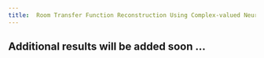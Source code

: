 ```yaml
---
title:  Room Transfer Function Reconstruction Using Complex-valued Neural Networks and Irregularly Distributed Microphones.
---
```


## Additional results will be added soon ... 